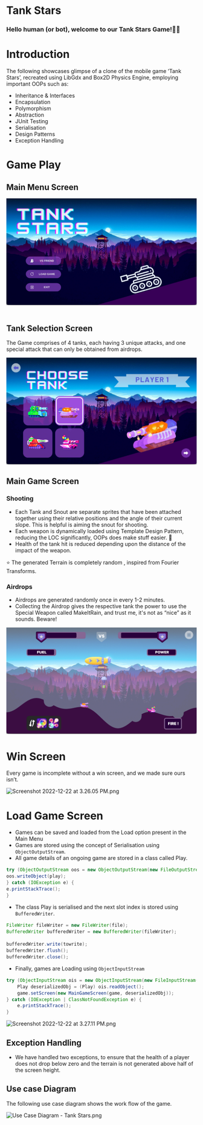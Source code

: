 # Tank Stars

### Hello human (or bot), welcome to our Tank Stars Game!👩‍🔬

# Introduction

The following showcases glimpse of a clone of the mobile game ‘Tank Stars’, recreated using LibGdx and Box2D Physics Engine, employing important OOPs such as:

- Inheritance & Interfaces
- Encapsulation
- Polymorphism
- Abstraction
- JUnit Testing
- Serialisation
- Design Patterns
- Exception Handling

# Game Play

## Main Menu Screen

![MainMeu.png](https://github.com/AbhayChowdhry/Tank_Stars_AP_Project/blob/master/MainMeu.png)
<image>

## Tank Selection Screen

The Game comprises of 4 tanks, each having 3 unique attacks, and one special attack that can only be obtained from airdrops.

![Screenshot 2022-12-22 at 3.17.29 PM.png](https://github.com/AbhayChowdhry/Tank_Stars_AP_Project/blob/master/Screenshot%202022-12-22%20at%202.29.55%20PM.png)

## Main Game Screen

### Shooting

- Each Tank and Snout are separate sprites that have been attached together using their relative positions and the angle of their current slope. This is helpful is aiming the snout for shooting.
- Each weapon is dynamically loaded using Template Design Pattern, reducing the LOC significantly, OOPs does make stuff easier. 🙈
- Health of the tank hit is reduced depending upon the distance of the impact of the weapon.

<aside>
⭐ The generated Terrain is completely random , inspired from Fourier Transforms.

</aside>

### Airdrops

- Airdrops are generated randomly once in every 1-2 minutes.
- Collecting the Airdrop gives the respective tank the power to use the Special Weapon called MakeItRain, and trust me, it's not as “nice” as it sounds. Beware!

![alt text](https://github.com/AbhayChowdhry/Tank_Stars_AP_Project/blob/master/Screenshot%202022-12-22%20at%202.30.36%20PM.png)

# Win Screen

Every game is incomplete without a win screen, and we made sure ours isn’t.

![Screenshot 2022-12-22 at 3.26.05 PM.png](https://s3-us-west-2.amazonaws.com/secure.notion-static.com/5b3bb2d4-69fe-4e99-9edd-12dc326cf5c7/Screenshot_2022-12-22_at_3.26.05_PM.png)

# Load Game Screen

- Games can be saved and loaded from the Load option present in the Main Menu
- Games are stored using the concept of Serialisation using `ObjectOutputStream`.
- All game details of an ongoing game are stored in a class called Play.

```java
try (ObjectOutputStream oos = new ObjectOutputStream(new FileOutputStream("obj1.txt"))) {
oos.writeObject(play);
} catch (IOException e) {
e.printStackTrace();
}
```

- The class Play is serialised and the next slot index is stored using `BufferedWriter`.

```java
FileWriter fileWriter = new FileWriter(file);
BufferedWriter bufferedWriter = new BufferedWriter(fileWriter);                    

bufferedWriter.write(towrite);
bufferedWriter.flush();
bufferedWriter.close();
```

- Finally, games are Loading using `ObjectInputStream`

```java
try (ObjectInputStream ois = new ObjectInputStream(new FileInputStream("obj1.txt"))) {
    Play deserializedObj = (Play) ois.readObject();
    game.setScreen(new MainGameScreen(game, deserializedObj));
} catch (IOException | ClassNotFoundException e) {
    e.printStackTrace();
}
```

![Screenshot 2022-12-22 at 3.27.11 PM.png](https://s3-us-west-2.amazonaws.com/secure.notion-static.com/4315b6b5-e760-47b9-9655-32cd37894223/Screenshot_2022-12-22_at_3.27.11_PM.png)

## Exception Handling

- We have handled two exceptions, to ensure that the health of a player does not drop below zero and the terrain is not generated above half of the screen height.

## Use case Diagram

The following use case diagram shows the work flow of the game.

![Use Case Diagram - Tank Stars.png](https://s3-us-west-2.amazonaws.com/secure.notion-static.com/a0ad7b1d-e948-4354-831d-25865cc49264/Use_Case_Diagram_-_Tank_Stars.png)
